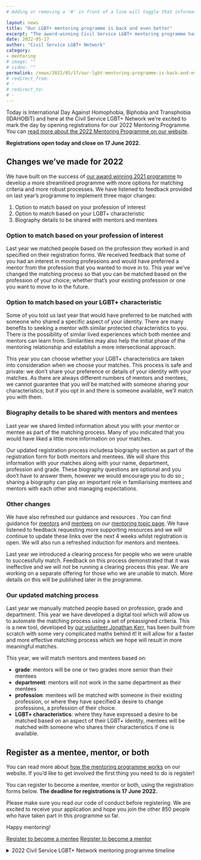 ```yaml
---
# Adding or removing a '#' in front of a line will toggle that information off and on from being processed. 

layout: news
title: "Our LGBT+ mentoring programme is back and even better"
excerpt: "The award-winning Civil Service LGBT+ mentoring programme has returned for its second year. Find out what’s new and how to register."
date: 2022-05-17
author: "Civil Service LGBT+ Network"
category: 
- mentoring
# image: ""
# video: ""
permalink: /news/2022/05/17/our-lgbt-mentoring-programme-is-back-and-even-better
# redirect_from: 
# - 
# redirect_to: 
# - 
---
```


Today is International Day Against Homophobia, Biphobia and Transphobia (IDAHOBIT) and here at the Civil Service LGBT+ Network we’re excited to mark the day by opening registrations for our 2022 Mentoring Programme. You can [read more about the 2022 Mentoring Programme on our website]( /publication/about-the-mentoring-programme).

**Registrations open today and close on 17 June 2022.**

## Changes we’ve made for 2022

We have built on the success of [our award winning 2021 programme]( https://www.civilservice.lgbt/news/2021/12/16/weve-won-a-civil-service-award) to develop a more streamlined programme with more options for matching criteria and more robust processes. We have listened to feedback provided on last year’s programme to implement three major changes:

1. Option to match based on your profession of interest 
2. Option to match based on your LGBT+ characteristic
3. Biography details to be shared with mentors and mentees 

### Option to match based on your profession of interest 

Last year we matched people based on the profession they worked in and specified on their registration forms. We received feedback that some of you had an interest in moving professions and would have preferred a mentor from the profession that you wanted to move in to. This year we’ve changed the matching process so that you can be matched based on the profession of your choice; whether that’s your existing profession or one you want to move to in the future. 

### Option to match based on your LGBT+ characteristic

Some of you told us last year that would have preferred to be matched with someone who shared a specific aspect of your identity. There are many benefits to seeking a mentor with similar protected characteristics to you. There is the possibility of similar lived experiences which both mentee and mentors can learn from. Similarities may also help the initial phase of the mentoring relationship and establish a more intersectional approach. 

This year you can choose whether your LGBT+ characteristics are taken into consideration when we choose your matches. This process is safe and private: we don’t share your preference or details of your identity with your matches. As there are always different numbers of mentors and mentees, we cannot guarantee that you _will_ be matched with someone sharing your characteristics; but if you opt in and there is someone available, we’ll match you with them. 

### Biography details to be shared with mentors and mentees 

Last year we shared limited information about you with your mentor or mentee as part of the matching process. Many of you indicated that you would have liked a little more information on your matches. 

Our updated registration process includesa biography section as part of the registration form for both mentors and mentees. We will share this information with your matches along with your name, department, profession and grade. These biography questions are optional and you don’t have to answer them, however we would encourage you to do so ; sharing a biography can play an important role in familiarising mentees and mentors with each other and managing expectations. 

### Other changes 
We have also refreshed our guidance and resources . You can find guidance for [mentors]( /publication/resources-for-mentors) and [mentees]( /publication/resources-for-mentees) on our [mentoring topic page](/mentoring). We have listened to feedback requesting more supporting resources and we will continue to update these links over the next 4 weeks whilst registration is open. We will also run a refreshed induction for mentors and mentees. 

Last year we introduced a clearing process for people who we were unable to successfully match. Feedback on this process demonstrated that it was ineffective and we will not be running a clearing process this year. We are working on a separate offering for those who we are unable to match. More details on this will be published later in the programme. 

### Our updated matching process 
Last year we manually matched people based on profession, grade and department. This year we have developed a digital tool which will allow us to automate the matching process using a set of preassigned criteria. This is a new tool, developed by [our volunteer Jonathan Kerr](/team/jonathan-kerr), has been built from scratch with some very complicated maths behind it! It will allow for a faster and more effective matching process which we hope will result in more meaningful matches. 


This year, we will match mentors and mentees based on:

- **grade**: mentors will be one or two grades more senior than their mentees 
- **department**: mentors will not work in the same department as their mentees
- **profession**: mentees will be matched with someone in their existing profession, or where they have specified a desire to change professions, a profession of their choice. 
- **LGBT+ characteristics**: where they have expressed a desire to be matched based on an aspect of their LGBT+ identity, mentees will be matched with someone who shares their characteristics if one is available. 

## Register as a mentee, mentor, or both
You can read more about [how the mentoring programme works](/publication/about-the-mentoring-programme) on our website. If you’d like to get involved the first thing you need to do is register! 

You can register to become a mentee, mentor or both, using the registration forms below. **The deadline for registrations is 17 June 2022.**

Please make sure you read our code of conduct before registering. We are excited to receive your application and hope you join the other 850 people who have taken part in this programme so far.

Happy mentoring! 

<p><a href="https://www.civilservice.lgbt/publication/register-as-a-mentee" title="Register to become a mentee" class="button">Register to become a mentee</a> <a href="https://www.civilservice.lgbt/publication/register-as-a-mentor" title="Register to become a mentor" class="button">Register to become a mentor</a></p> 

<details>
<summary>2022 Civil Service LGBT+ Network mentoring programme timeline</summary>

- **17 May**<br>Registration opens 
- **17 June**<br>Registration closes 
- **9 June to 23 June** <br>Induction events
- **1 July**<br>Matching takes place – you will receive an email with your matches the same day
- **4 July to 19 August**<br>Speed matching takes place 
- **1 September**<br>Long term mentoring begins 
- **30 April 2023** <br>End of programme 

</details>
